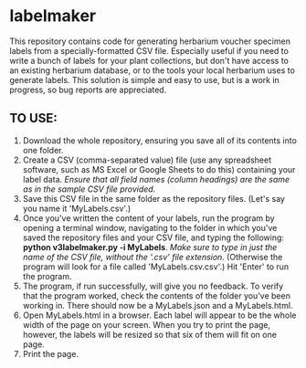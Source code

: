 # labelmaker
This repository contains code for generating herbarium voucher specimen labels from a specially-formatted CSV file. Especially useful if you need to write a bunch of labels for your plant collections, but don't have access to an existing herbarium database, or to the tools your local herbarium uses to generate labels. This solution is simple and easy to use, but is a work in progress, so bug reports are appreciated. 

## TO USE:
1. Download the whole repository, ensuring you save all of its contents into one folder.
2. Create a CSV (comma-separated value) file (use any spreadsheet software, such as MS Excel or Google Sheets to do this) containing your label data. *Ensure that all field names (column headings) are the same as in the sample CSV file provided.* 
3. Save this CSV file in the same folder as the repository files. (Let's say you name it 'MyLabels.csv'.)
4. Once you've written the content of your labels, run the program by opening a terminal window, navigating to the folder in which you've saved the repository files and your CSV file, and typing the following: __python v3labelmaker.py -i MyLabels__.
*Make sure to type in just the name of the CSV file, without the '.csv' file extension.* (Otherwise the program will look for a file called 'MyLabels.csv.csv'.) Hit 'Enter' to run the program. 
5. The program, if run successfully, will give you no feedback. To verify that the program worked, check the contents of the folder you've been working in. There should now be a MyLabels.json and a MyLabels.html. 
6. Open MyLabels.html in a browser. Each label will appear to be the whole width of the page on your screen. When you try to print the page, however, the labels will be resized so that six of them will fit on one page. 
7. Print the page. 
